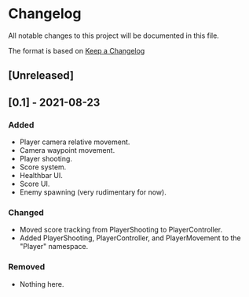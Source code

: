 # Changelog
All notable changes to this project will be documented in this file.

The format is based on [Keep a Changelog](https://keepachangelog.com/en/1.0.0/)

## [Unreleased]

## [0.1] - 2021-08-23
### Added
- Player camera relative movement.
- Camera waypoint movement.
- Player shooting.
- Score system.
- Healthbar UI.
- Score UI.
- Enemy spawning (very rudimentary for now).

### Changed
- Moved score tracking from PlayerShooting to PlayerController.
- Added PlayerShooting, PlayerController, and PlayerMovement to the "Player" namespace. 

### Removed
- Nothing here.
